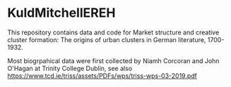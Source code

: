 # KuldMitchellEREH

This repository contains data and code for Market structure and creative cluster formation: The origins of urban clusters in German literature, 1700-1932.

Most biogrpahical data were first collected by Niamh Corcoran and John O'Hagan at Trinity College Dublin, see also https://www.tcd.ie/triss/assets/PDFs/wps/triss-wps-03-2019.pdf 
